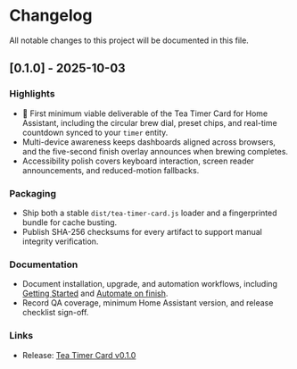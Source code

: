 # Changelog

All notable changes to this project will be documented in this file.

## [0.1.0] - 2025-10-03

### Highlights
- 🎉 First minimum viable deliverable of the Tea Timer Card for Home Assistant, including the circular brew dial, preset chips, and real-time countdown synced to your `timer` entity.
- Multi-device awareness keeps dashboards aligned across browsers, and the five-second finish overlay announces when brewing completes.
- Accessibility polish covers keyboard interaction, screen reader announcements, and reduced-motion fallbacks.

### Packaging
- Ship both a stable `dist/tea-timer-card.js` loader and a fingerprinted bundle for cache busting.
- Publish SHA-256 checksums for every artifact to support manual integrity verification.

### Documentation
- Document installation, upgrade, and automation workflows, including [Getting Started](docs/getting-started.md) and [Automate on finish](docs/automations/finished.md).
- Record QA coverage, minimum Home Assistant version, and release checklist sign-off.

### Links
- Release: [Tea Timer Card v0.1.0](https://github.com/sharwell/ha-tea-timer/releases/tag/v0.1.0)
